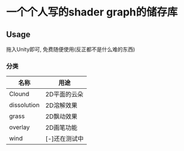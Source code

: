 # 一个个人写的shader graph的储存库

## Usage
拖入Unity即可, 免费随便使用(反正都不是什么难的东西)

### 分类
名称 | 用途
----- | -----
Clound | 2D平面的云朵
dissolution | 2D溶解效果
grass | 2D飘动效果
overlay | 2D画笔功能
wind | [-]还在测试中